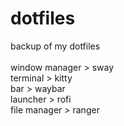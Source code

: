 # dotfiles

backup of my dotfiles<br>
<br>
window manager > sway<br>
terminal > kitty<br>
bar > waybar<br>
launcher > rofi<br>
file manager > ranger
